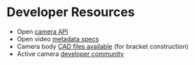 # Developer Resources

* Open [camera API](https://github.com/ricohapi/theta-api-specs)
* Open video [metadata specs](https://github.com/ricohapi/theta-api-specs/tree/main/theta-metadata)
* Camera body [CAD files available](https://pages.ricoh360.com/theta-3d-data) (for bracket construction)
* Active camera [developer community](https://community.theta360.guide/)

